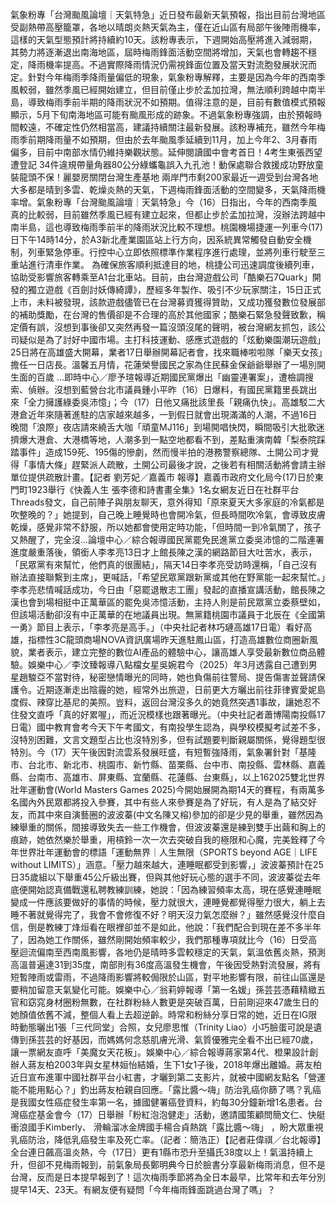 氣象粉專「台灣颱風論壇｜天氣特急」近日發布最新天氣預報，指出目前台灣地區受副熱帶高壓籠罩，各地以晴朗炎熱天氣為主，僅在近山區有局部午後陣雨機率，這樣的天氣型態預計將持續約10天。該粉專表示，下週開始高壓將進入減弱期，其勢力將逐漸退出南海地區，屆時梅雨鋒面活動空間將增加，天氣也會轉趨不穩定，降雨機率提高。不過實際降雨情況仍需視鋒面位置及當天對流胞發展狀況而定。針對今年梅雨季降雨量偏低的現象，氣象粉專解釋，主要是因為今年的西南季風較弱，雖然季風已經開始建立，但目前僅止步於孟加拉灣，無法順利跨越中南半島，導致梅雨季前半期的降雨狀況不如預期。值得注意的是，目前有數值模式預報顯示，5月下旬南海地區可能有颱風形成的跡象。不過氣象粉專強調，由於預報時間較遠，不確定性仍然相當高，建議持續關注最新發展。該粉專補充，雖然今年梅雨季前期降雨量不如預期，但由於去年颱風季延續到11月，加上今年2、3月春雨偏多，目前中南部水情仍維持樂觀狀態。延伸閱讀國中會考首日！4考生東張西望遭登記 34件違規帶量角器80公分綠蠵龜誤入九孔池！動保處聯合救援成功野放童裝龍頭不保！麗嬰房關閉台灣生產基地 兩岸門市剩200家最近一週受到台灣各地大多都是晴到多雲、乾燥炎熱的天氣，下週梅雨鋒面活動的空間變多，天氣降雨機率增。氣象粉專「台灣颱風論壇｜天氣特急」今（16）日指出，今年的西南季風真的比較弱，目前雖然季風已經有建立起來，但都止步於孟加拉灣，沒辦法跨越中南半島，這也導致梅雨季前半的降雨狀況比較不理想。桃園機場捷運一列車今(17)日下午14時14分，於A3新北產業園區站上行方向，因系統異常觸發自動安全機制，列車緊急停車。行控中心立即依照標準作業程序進行處理，並將列車行駛至三重站進行清車作業。 為確保旅客順利抵達目的地，桃捷公司迅速調度後續列車，協助受影響旅客轉乘至A1台北車站。目前，由台灣遊戲公司「酷樂石7Quark」開發的獨立遊戲《百劍討妖傳綺譚》，歷經多年製作、吸引不少玩家關注，15日正式上市，未料被發現，該款遊戲儘管已在台灣募資獲得贊助，又成功獲發數位發展部的補助獎勵，在台灣的售價卻是不合理的高於其他國家；酷樂石緊急發聲致歉，稱定價有誤，沒想到事後卻又突然再發一篇沒頭沒尾的聲明，被台灣網友抓包，該公司疑似是為了討好中國市場。主打科技運動、感應式遊戲的「炫動樂園潮玩遊戲」25日將在高雄盛大開幕，業者17日舉辦開幕記者會，找來職棒啦啦隊「樂天女孩」擔任一日店長。溫馨五月情，花蓮榮譽國民之家為住民蘇金保爺爺舉辦了一場別開生面的百歲 ...即時中心／廖予瑄報導近期國民黨爆出「幽靈連署案」，遭檢調搜索、偵辦。沒想到藍營台北市議員鍾小平昨（16）日爆料，有國民黨籍里長跳出來「全力擁護綠委吳沛憶」；今（17）日他又痛批該里長「親痛仇快」。高雄駁二大港倉近年來隨著進駐的店家越來越多，一到假日就會出現滿滿的人潮，不過16日晚間「浪際」夜店請來繞舌大咖「頑童MJ116」到場開唱快閃，瞬間吸引大批歌迷擠爆大港倉、大港橋等地，人潮多到一點空地都看不到，差點重演南韓「梨泰院踩踏事件」造成159死、195傷的慘劇，然而慢半拍的港務警察總隊、土開公司才覺得「事情大條」趕緊派人疏散，土開公司最後才說，之後若有相關活動將會請主辦單位提供疏散計畫。【記者 劉芳妃／嘉義市 報導】嘉義市政府文化局今(17)日於東門町1923舉行《快義人生 張李德和詩書畫全集》1名女網友近日在社群平台Threads發文，自己前陣子與朋友聊天，意外得知「原來夏天大多家庭的冷氣都是吹整晚的？」她提到，自己晚上睡覺時也會開冷氣，但長時間吹冷氣，會導致皮膚乾燥，感覺非常不舒服，所以她都會使用定時功能，「但時間一到冷氣關了，孩子又熱醒了，完全沒...論壇中心／綜合報導國民黨罷免民進黨立委吳沛憶的二階連署進度嚴重落後，領銜人李孝亮13日才上館長陳之漢的網路節目大吐苦水，表示，「民眾黨有來幫忙，他們真的很團結」，隔天14日李孝亮受訪時還稱，「自己沒有辦法直接聯繫到主席」，更喊話，「希望民眾黨跟新黨或其他在野黨能一起來幫忙。」李孝亮悲情喊話成功，今日由「惡罷退散志工團」發起的直播宣講活動，館長陳之漢也會到場相挺中正萬華區的罷免吳沛憶活動，主持人則是前民眾黨立委蔡壁如，但該場活動卻沒有中正萬華的在地議員出現。無黨籍桃園市議員于北辰在《全國第一勇》節目上表示，「李孝亮是高手。」（中央社記者林巧璉高雄17日電）看好高雄，指標性3C龍頭商場NOVA資訊廣場昨天進駐鳳山區，打造高雄數位商圈新風貌，業者表示，建立完整的數位AI產品的體驗中心，讓高雄人享受最新數位商品體驗。娛樂中心／李汶臻報導八點檔女星吳婉君今（2025）年3月透露自己遭到男星趙駿亞不當對待，秘密戀情曝光的同時，她也負傷前往警局、提告傷害並聲請保護令。近期逐漸走出陰霾的她，經常外出旅遊，日前更大方曬出前往菲律賓愛妮島度假、辣穿比基尼的美照。豈料，返回台灣沒多久的她竟然突遇1事故，讓她忍不住發文直呼「真的好累喔」，而近況模樣也跟著曝光。（中央社記者蕭博陽南投縣17日電）國中教育會考今天下午考國文，有南投學生認為，與學校模擬考試差不多，沒特別困難，文言文題型占比也沒特別多，但有試題要判斷親屬關係，覺得題型很特別。今（17）天午後因對流雲系發展旺盛，有短暫強降雨，氣象署針對「基隆市、台北市、新北市、桃園市、新竹縣、苗栗縣、台中市、南投縣、雲林縣、嘉義縣、台南市、高雄市、屏東縣、宜蘭縣、花蓮縣、台東縣」，以上162025雙北世界壯年運動會(World Masters Games 2025)今開始展開為期14天的賽程，有兩萬多名國內外民眾都將投入參賽，其中有些人來參賽是為了好玩，有人是為了結交好友，而其中來自演藝圈的波波蓁(中文名陳又榕)參加的卻是少見的舉重，雖然因為練舉重的關係，間接導致失去一些工作機會，但波波蓁還是練到雙手出繭和胸上的痕跡，她依然樂於舉重，用槓鈴一次一次去突破自我的極限和心魔，完美銓釋了今年世界壯年運動會的標語「運動無界｜人生無限（SPORTS beyond AGE｜LIFE without LIMITS）」涵意。「壓力越來越大，連睡眠都受到影響，」波波蓁預計在25日35歲組以下舉重45公斤級出賽，但與其他好玩心態的選手不同，波波蓁從去年底便開始認真備戰還私聘教練訓練，她說：「因為練習頻率太高，現在感覺連睡眠變成一件應該要做好的事情的時候，壓力就很大，連睡覺都覺得壓力很大，躺上去睡不著就覺得完了，我會不會修復不好？明天沒力氣怎麼辦？」雖然感覺沒什麼自信，倒是教練丁烽烜看在眼裡卻並不是如此，他說：「我們配合到現在差不多半年了，因為她工作關係，雖然剛開始頻率較少，我們那種專項就比今（16）日受高壓迴流偏南至西南風影響，各地仍是晴時多雲較穩定的天氣，氣溫依舊炎熱，預測高溫普遍達31到35度，南部則有36度高溫發生機會，午後因受熱對流發展，將有短暫陣雨或雷雨，不過降雨影響將較侷限於山區，對平地影響有限，前往山區還是要稍加留意天氣變化可能。娛樂中心／翁莉婷報導「第一名媛」孫芸芸憑藉精緻五官和窈窕身材圈粉無數，在社群粉絲人數更是突破百萬，日前剛迎來47歲生日的她顏值依舊不減，整個人看上去超逆齡。時常和粉絲分享日常的她，近日在IG限時動態曬出1張「三代同堂」合照，女兒廖思惟（Trinity Liao）小巧臉蛋可說是遺傳到孫芸芸的好基因，而媽媽何念慈肌膚光滑、氣質優雅完全看不出已經70歲，讓一票網友直呼「美魔女天花板」。娛樂中心／綜合報導蔣家第4代、橙果設計創辦人蔣友柏2003年與女星林姮怡結婚，生下1女1子後，2018年爆出離婚。蔣友柏近日宣布進軍中國社群平台小紅書，才曬到第二支影片，就被中國網友點名「營運能不能用點心？」釣出蔣友柏親自回應。「露比醬～嗨」防治乳癌你篩了嗎？乳癌是我國女性癌症發生率第一名，據國健署癌登資料，約每30分鐘新增1名患者。台灣癌症基金會今（17）日舉辦「粉紅泡泡健走」活動，邀請國策顧問簡文仁、快艇衝浪國手Kimberly、 滑輪溜冰金牌國手楊合貞熱跳「露比醬～嗨」 ，盼大眾重視乳癌防治，降低乳癌發生率及死亡率。（記者：簡浩正）【記者莊偉祺／台北報導】全台連日飆高溫炎熱，今（17日）更有1縣市恐升至攝氏38度以上！氣溫持續上升，但卻不見梅雨報到，前氣象局長鄭明典今日於臉書分享最新梅雨消息，但不是台灣，反而是日本提早報到了！這次梅雨季節將為全日本最早，比常年和去年分別提早14天、23天。有網友便有疑問「今年梅雨鋒面跳過台灣了嗎」？